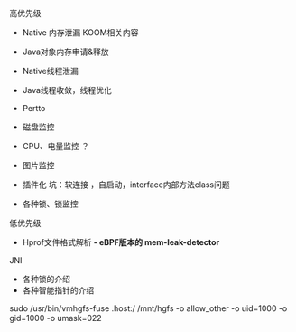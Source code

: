 高优先级
- Native 内存泄漏 KOOM相关内容
- Java对象内存申请&释放
- Native线程泄漏
- Java线程收敛，线程优化
- Pertto
- 磁盘监控
- CPU、电量监控 ？
- 图片监控

- 插件化    坑：软连接 ，自启动，interface内部方法class问题
- 各种锁、锁监控


低优先级
- Hprof文件格式解析
**- eBPF版本的 mem-leak-detector**





JNI
- 各种锁的介绍
- 各种智能指针的介绍




















sudo /usr/bin/vmhgfs-fuse .host:/ /mnt/hgfs -o allow_other -o uid=1000 -o gid=1000 -o umask=022
